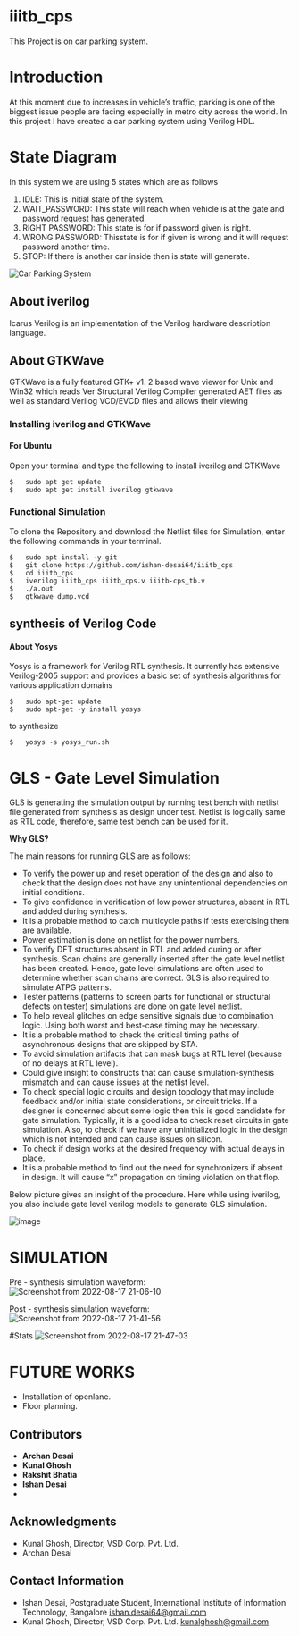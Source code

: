 # iiitb_cps
This Project is on car parking system.
# Introduction
At this moment due to increases in vehicle’s traffic,
parking is one of the biggest issue people are facing 
especially in metro city across the world. In this project I
have created a car parking system using Verilog HDL.

# State Diagram
In this system we are using 5 states which are as follows
1) IDLE: This is initial state of the system.
2) WAIT_PASSWORD: This state will reach 
when vehicle is at the gate and password request 
has generated.
3) RIGHT PASSWORD: This state is for if
password given is right.
4) WRONG PASSWORD: Thisstate is for if given 
is wrong and it will request password another 
time.
5) STOP: If there is another car inside then is state 
will generate.

![Car Parking System](https://user-images.githubusercontent.com/70513539/182803214-cc2d78b4-3ab4-4587-bfd6-a50657b7da2b.jpg)
## About iverilog 
Icarus Verilog is an implementation of the Verilog hardware description language.
## About GTKWave
GTKWave is a fully featured GTK+ v1. 2 based wave viewer for Unix and Win32 which reads Ver Structural Verilog Compiler generated AET files as well as standard Verilog VCD/EVCD files and allows their viewing
### Installing iverilog and GTKWave

#### For Ubuntu

Open your terminal and type the following to install iverilog and GTKWave
```
$   sudo apt get update
$   sudo apt get install iverilog gtkwave
```


### Functional Simulation
To clone the Repository and download the Netlist files for Simulation, enter the following commands in your terminal.
```
$   sudo apt install -y git
$   git clone https://github.com/ishan-desai64/iiitb_cps
$   cd iiitb_cps
$   iverilog iiitb_cps iiitb_cps.v iiitb-cps_tb.v
$   ./a.out
$   gtkwave dump.vcd
```

## synthesis of Verilog Code
#### About Yosys
Yosys is a framework for Verilog RTL synthesis. It currently has extensive Verilog-2005 support and provides a basic set of synthesis algorithms for various application domains
```
$   sudo apt-get update
$   sudo apt-get -y install yosys
```
to synthesize
```
$   yosys -s yosys_run.sh
```
# GLS - Gate Level Simulation
GLS is generating the simulation output by running test bench with netlist file generated from synthesis as design under test. Netlist is logically same as RTL code, therefore, same test bench can be used for it.

**Why GLS?**

The main reasons for running GLS are as follows:

  * To verify the power up and reset operation of the design and also to check that the design does not have any unintentional dependencies on initial conditions.
  * To give confidence in verification of low power structures, absent in RTL and added during synthesis. 
  * It is a probable method to catch multicycle paths if tests exercising them are available.
  * Power estimation is done on netlist for the power numbers. 
  * To verify DFT structures absent in RTL and added during or after synthesis. Scan chains are generally inserted after the gate level netlist has been created. Hence, gate level simulations are often used to determine whether scan chains are correct. GLS is also required to simulate ATPG patterns. 
  * Tester patterns (patterns to screen parts for functional or structural defects on tester) simulations are done on gate level netlist.
  * To help reveal glitches on edge sensitive signals due to combination logic. Using both worst and best-case timing may be necessary.
  * It is a probable method to check the critical timing paths of asynchronous designs that are skipped by STA.
  * To avoid simulation artifacts that can mask bugs at RTL level (because of no delays at RTL level).
  * Could give insight to constructs that can cause simulation-synthesis mismatch and can cause issues at the netlist level.
  * To check special logic circuits and design topology that may include feedback and/or initial state considerations, or circuit tricks. If a designer is concerned about some logic then this is good candidate for gate simulation. Typically, it is a good idea to check reset circuits in gate simulation. Also, to check if we have any uninitialized logic in the design which is not intended and can cause issues on silicon.
  * To check if design works at the desired frequency with actual delays in place.
  * It is a probable method to find out the need for synchronizers if absent in design. It will cause “x” propagation on timing violation on that flop.

Below picture gives an insight of the procedure. Here while using iverilog, you also include gate level verilog models to generate GLS simulation.

![image](https://user-images.githubusercontent.com/72696170/183296780-4bad9547-69e9-4cee-b791-acb5a38951bf.png)



# SIMULATION
Pre - synthesis simulation waveform:
![Screenshot from 2022-08-17 21-06-10](https://user-images.githubusercontent.com/70513539/185191281-f9b2f2ba-3362-43fd-b6aa-a299bad6f539.png)


Post - synthesis simulation waveform:
![Screenshot from 2022-08-17 21-41-56](https://user-images.githubusercontent.com/70513539/185191072-5dc9a4e1-bbde-4eef-bd92-a312a96e69a5.png)


#Stats
![Screenshot from 2022-08-17 21-47-03](https://user-images.githubusercontent.com/70513539/185190966-255f8aff-070d-49b3-9d6c-be069313b56b.png)



# FUTURE WORKS
* Installation of openlane.
* Floor planning.


## Contributors 

- **Archan Desai** 
- **Kunal Ghosh** 
- **Rakshit Bhatia**
- **Ishan Desai**
- 


## Acknowledgments

- Kunal Ghosh, Director, VSD Corp. Pvt. Ltd.
- Archan Desai

## Contact Information

- Ishan Desai, Postgraduate Student, International Institute of Information Technology, Bangalore  ishan.desai64@gmail.com
- Kunal Ghosh, Director, VSD Corp. Pvt. Ltd. kunalghosh@gmail.com









